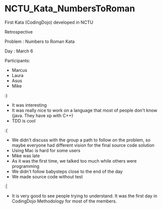 NCTU_Kata_NumbersToRoman
========================

First Kata (CodingDojo) developed in NCTU

Retrospective

Problem : Numbers to Roman Kata

Day : March 6

Participants:
- Marcus
- Laura
- Asus
- Mike

:)
- It was interesting
- It was really nice to work on a language that most of people don't know (java. They have xp with C++)
- TDD is cool


:(
- We didn't discuss with the group a path to follow on the problem, so maybe everyone had different vision for the final source code solution
- Using Mac is hard for some users
- Mike was late
- As it was the first time, we talked too much while others were programming
- We didn't follow babysteps close to the end of the day
- We made source code without test

:|
- It is very good to see people trying to understand. It was the first day in CodingDojo Methodology for most of the members.
